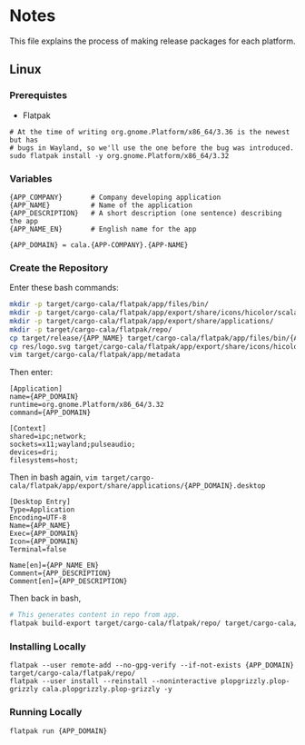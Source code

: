 # Notes
This file explains the process of making release packages for each platform.

## Linux
### Prerequistes
- Flatpak

```
# At the time of writing org.gnome.Platform/x86_64/3.36 is the newest but has
# bugs in Wayland, so we'll use the one before the bug was introduced.
sudo flatpak install -y org.gnome.Platform/x86_64/3.32
```

### Variables
```bash,no_run
{APP_COMPANY}       # Company developing application
{APP_NAME}          # Name of the application
{APP_DESCRIPTION}   # A short description (one sentence) describing the app
{APP_NAME_EN}       # English name for the app
```

```bash,no_run
{APP_DOMAIN} = cala.{APP-COMPANY}.{APP-NAME}
```

### Create the Repository
Enter these bash commands:

```bash
mkdir -p target/cargo-cala/flatpak/app/files/bin/
mkdir -p target/cargo-cala/flatpak/app/export/share/icons/hicolor/scalable/apps/
mkdir -p target/cargo-cala/flatpak/app/export/share/applications/
mkdir -p target/cargo-cala/flatpak/repo/
cp target/release/{APP_NAME} target/cargo-cala/flatpak/app/files/bin/{APP_DOMAIN}
cp res/logo.svg target/cargo-cala/flatpak/app/export/share/icons/hicolor/scalable/apps/
vim target/cargo-cala/flatpak/app/metadata
```

Then enter:

```
[Application]
name={APP_DOMAIN}
runtime=org.gnome.Platform/x86_64/3.32
command={APP_DOMAIN}

[Context]
shared=ipc;network;
sockets=x11;wayland;pulseaudio;
devices=dri;
filesystems=host;
```

Then in bash again, `vim target/cargo-cala/flatpak/app/export/share/applications/{APP_DOMAIN}.desktop`

```
[Desktop Entry]
Type=Application
Encoding=UTF-8
Name={APP_NAME}
Exec={APP_DOMAIN}
Icon={APP_DOMAIN}
Terminal=false

Name[en]={APP_NAME_EN}
Comment={APP_DESCRIPTION}
Comment[en]={APP_DESCRIPTION}
```

Then back in bash,
```bash
# This generates content in repo from app.
flatpak build-export target/cargo-cala/flatpak/repo/ target/cargo-cala/flatpak/app/
```

### Installing Locally
```
flatpak --user remote-add --no-gpg-verify --if-not-exists {APP_DOMAIN} target/cargo-cala/flatpak/repo/
flatpak --user install --reinstall --noninteractive plopgrizzly.plop-grizzly cala.plopgrizzly.plop-grizzly -y
```

### Running Locally
```
flatpak run {APP_DOMAIN}
```
